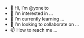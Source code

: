 - 👋 Hi, I’m @yoneito
- 👀 I’m interested in ...
- 🌱 I’m currently learning ...
- 💞️ I’m looking to collaborate on ...
- 📫 How to reach me ...

<!---
yoneito/yoneito is a ✨ special ✨ repository because its `README.md` (this file) appears on your GitHub profile.
You can click the Preview link to take a look at your changes.
--->
